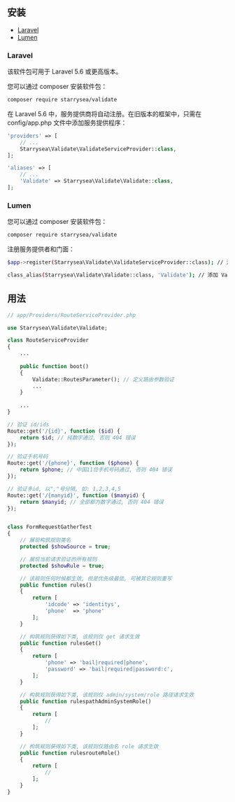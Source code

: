 ## 安装
- [Laravel](#laravel)
- [Lumen](#lumen)

### Laravel

该软件包可用于 Laravel 5.6 或更高版本。

您可以通过 composer 安装软件包：

``` bash
composer require starrysea/validate
```

在 Laravel 5.6 中，服务提供商将自动注册。在旧版本的框架中，只需在 config/app.php 文件中添加服务提供程序：

```php
'providers' => [
    // ...
    Starrysea\Validate\ValidateServiceProvider::class,
];

'aliases' => [
    // ...
    'Validate' => Starrysea\Validate\Validate::class,
];
```

### Lumen

您可以通过 composer 安装软件包：

``` bash
composer require starrysea/validate
```

注册服务提供者和门面：

```bash
$app->register(Starrysea\Validate\ValidateServiceProvider::class); // 注册 Validate 服务提供者

class_alias(Starrysea\Validate\Validate::class, 'Validate'); // 添加 Validate 门面
```

## 用法

```php
// app/Providers/RouteServiceProvider.php

use Starrysea\Validate\Validate;

class RouteServiceProvider
{
    ...
    
    public function boot()
    {
        Validate::RoutesParameter(); // 定义路由参数验证
        ...
    }
    
    ...
}
```

```php
// 验证 id/ids
Route::get('/{id}', function ($id) {
    return $id; // 纯数字通过, 否则 404 错误
});

// 验证手机号码
Route::get('/{phone}', function ($phone) {
    return $phone; // 中国11位手机号码通过, 否则 404 错误
});

// 验证多id, 以","号分隔, 如: 1,2,3,4,5
Route::get('/{manyid}', function ($manyid) {
    return $manyid; // 全部都为数字通过, 否则 404 错误
});
```

```php

```

```php
class FormRequestGatherTest
{
    // 展现构筑规则类名
    protected $showSource = true;

    // 展现当前请求验证的所有规则
    protected $showRule = true;

    // 该规则任何时候都生效, 但是优先级最低, 可被其它规则重写
    public function rules()
    {
        return [
            'idcode' => 'identitys',
            'phone'  => 'phone'
        ];
    }

    // 构筑规则获得如下类, 该规则仅 get 请求生效
    public function rulesGet()
    {
        return [
            'phone' => 'bail|required|phone',
            'password' => 'bail|required|password:c',
        ];
    }

    // 构筑规则获得如下类, 该规则仅 admin/system/role 路径请求生效
    public function rulespathAdminSystemRole()
    {
        return [
            //
        ];
    }

    // 构筑规则获得如下类, 该规则仅路由名 role 请求生效
    public function rulesrouteRole()
    {
        return [
            //
        ];
    }
}
```
